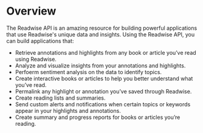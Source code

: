 # Overview

The Readwise API is an amazing resource for building powerful applications that use Readwise's unique data and insights. Using the Readwise API, you can build applications that:

- Retrieve annotations and highlights from any book or article you’ve read using Readwise.
- Analyze and visualize insights from your annotations and highlights.
- Perfoerm sentiment analysis on the data to identify topics.
- Create interactive books or articles to help you better understand what you’ve read.
- Permalink any highlight or annotation you’ve saved through Readwise.
- Create reading lists and summaries.
- Send custom alerts and notifications when certain topics or keywords appear in your highlights and annotations.
- Create summary and progress reports for books or articles you’re reading.
